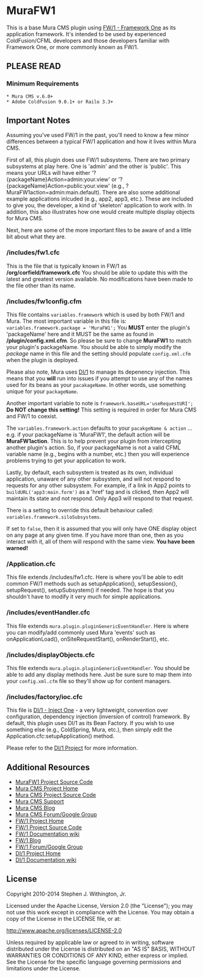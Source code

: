 # MuraFW1

This is a base Mura CMS plugin using [FW/1 - Framework One](https://github.com/framework-one/fw1) 
as its application framework. It's intended to be used by experienced 
ColdFusion/CFML developers and those developers familiar with Framework One, 
or more commonly known as FW/1.

## PLEASE READ

### Minimum Requirements
	* Mura CMS v.6.0+
	* Adobe ColdFusion 9.0.1+ or Railo 3.3+


## Important Notes
Assuming you've used FW/1 in the past, you'll need to know 
a few minor differences between a typical FW/1 application 
and how it lives within Mura CMS. 

First of all, this plugin does use FW/1 subsystems. There are 
two primary subsystems at play here. One is 'admin' and the 
other is 'public'. This means your URLs will have either 
'?{packageName}Action=admin:your.view' or 
'?{packageName}Action=public:your.view' (e.g., 
?MuraFW1action=admin:main.default). There are also some
additional example applications inlcuded (e.g., app2, app3, etc.).
These are included to give you, the developer, a kind of
'skeleton' application to work with. In addition, this also
illustrates how one would create multiple display objects for
Mura CMS.

Next, here are some of the more important files to be aware of 
and a little bit about what they are.

### /includes/fw1.cfc
This is the file that is typically known in FW/1 as 
**/org/corfield/framework.cfc** You should be able to update this 
with the latest and greatest version available. No modifications 
have been made to the file other than its name.

### /includes/fw1config.cfm
This file contains `variables.framework` which is used by both 
FW/1 and Mura. The most important variable in this file is: 
`variables.framework.package = 'MuraFW1';` You **MUST** enter 
the plugin's 'packageName' here and it MUST be the same as found 
in **/plugin/config.xml.cfm**. So please be sure to change 
**MuraFW1** to match your plugin's packageName. You should be 
able to simply modify the *package* name in this file and the 
setting should populate `config.xml.cfm` when the plugin is deployed.

Please also note, Mura uses [DI/1](https://github.com/framework-one/di1) 
to manage its depenency injection. This means that you **will** run 
into issues if you attempt to use any of the names used for its
beans as your `pacakageName`. In other words, use something unique for 
your `packageName`.

Another important variable to note is `framework.baseURL='useRequestURI';`
**Do NOT change this setting!** This setting is required in order 
for Mura CMS and FW/1 to coexist.

The `variables.framework.action` defaults to your 
`pacakgeName & action` ... e.g. if your packageName is 'MuraFW1', 
the default action will be **MuraFW1action**.  This is to help 
prevent your plugin from intercepting another plugin's action. 
So, if your packageName is not a valid CFML variable name 
(e.g., begins with a number, etc.) then you will experience 
problems trying to get your application to work.

Lastly, by default, each subsystem is treated as its own, individual 
application, unaware of any other subsystem, and will not respond to 
requests for any other subsystem. For example, if a link in App2 points 
to `buildURL('app3:main.form')` as a 'href' tag and is clicked, then 
App2 will maintain its state and not respond. Only App3 will respond to 
that request.

There is a setting to override this default behaviour called:
`variables.framework.siloSubsystems`.

If set to `false`, then it is assumed that you will only have ONE 
display object on any page at any given time. If you have more than 
one, then as you interact with it, all of them will respond with the 
same view. **You have been warned!**

### /Application.cfc
This file extends /includes/fw1.cfc. Here is where you'll be able 
to edit common FW/1 methods such as setupApplication(), setupSession(), 
setupRequest(), setupSubsystem() if needed. The hope is that you 
shouldn't have to modify it very much for simple applications.

### /includes/eventHandler.cfc
This file extends `mura.plugin.pluginGenericEventHandler`. Here is 
where you can modify/add commonly used Mura 'events' such as 
onApplicationLoad(), onSiteRequestStart(), onRenderStart(), etc.

### /includes/displayObjects.cfc
This file extends `mura.plugin.pluginGenericEventHandler`. You 
should be able to add any display methods here. Just be sure sure 
to map them into your `config.xml.cfm` file so they'll show up for 
content managers.

### /includes/factory/ioc.cfc
This file is [DI/1 - Inject One](https://github.com/framework-one/di1) - 
a very lightweight, convention over configuration, dependency injection 
(inversion of control) framework. By default, this plugin uses DI/1 as 
its Bean Factory. If you wish to use something else (e.g., ColdSpring, Mura, etc.), 
then simply edit the Application.cfc:setupApplication() method.

Please refer to the [DI/1 Project](https://github.com/framework-one/di1)
for more information.


## Additional Resources
* [MuraFW1 Project Source Code](http://github.com/stevewithington/MuraFW1)
* [Mura CMS Project Home](http://www.getmura.com)
* [Mura CMS Project Source Code](http://github.com/blueriver/MuraCMS)
* [Mura CMS Support](http://www.getmura.com/support/)
* [Mura CMS Blog](http://www.getmura.com/blog/)
* [Mura CMS Forum/Google Group](https://groups.google.com/group/mura-cms-developers)
* [FW/1 Project Home](http://fw1.riaforge.org)
* [FW/1 Project Source Code](https://github.com/framework-one/fw1)
* [FW/1 Documentation wiki](https://github.com/framework-one/fw1/wiki)
* [FW/1 Blog](http://corfield.org/blog/archives.cfm/category/fw1)
* [FW/1 Forum/Google Group](http://groups.google.com/group/framework-one/)
* [DI/1 Project Home](https://github.com/framework-one/di1)
* [DI/1 Documentation wiki](https://github.com/framework-one/di1/wiki)


## License
Copyright 2010-2014 Stephen J. Withington, Jr.

Licensed under the Apache License, Version 2.0 (the "License"); you may not use this work except in compliance with the License. You may obtain a copy of the License in the LICENSE file, or at:

http://www.apache.org/licenses/LICENSE-2.0

Unless required by applicable law or agreed to in writing, software distributed under the License is distributed on an "AS IS" BASIS, WITHOUT WARRANTIES OR CONDITIONS OF ANY KIND, either express or implied. See the License for the specific language governing permissions and limitations under the License.